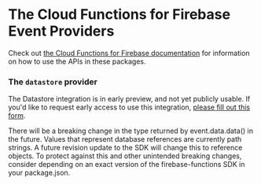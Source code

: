 # The Cloud Functions for Firebase Event Providers
Check out [the Cloud Functions for Firebase documentation](https://firebase.google.com/docs/functions/) for information on how to use the APIs in these packages.

### The `datastore` provider
The Datastore integration is in early preview, and not yet publicly usable.
If you'd like to request early access to use this integration, [please fill out this form](https://services.google.com/fb/forms/firebasealphaprogram/).

There will be a breaking change in the type returned by event.data.data() in the future. Values that represent database references are currently path strings. A future revision update to the SDK will change this to reference objects. To protect against this and other unintended breaking changes, consider depending on an exact version of the firebase-functions SDK in your package.json.
